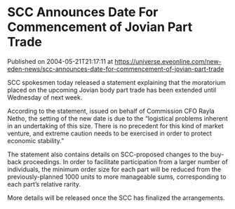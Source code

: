 # SCC Announces Date For Commencement of Jovian Part Trade
Published on 2004-05-21T21:17:11 at https://universe.eveonline.com/new-eden-news/scc-announces-date-for-commencement-of-jovian-part-trade

SCC spokesmen today released a statement explaining that the moratorium placed on the upcoming Jovian body part trade has been extended until Wednesday of next week.   
  
According to the statement, issued on behalf of Commission CFO Rayla Netho, the setting of the new date is due to the “logistical problems inherent in an undertaking of this size. There is no precedent for this kind of market venture, and extreme caution needs to be exercised in order to protect economic stability.”   
  
The statement also contains details on SCC-proposed changes to the buy-back proceedings. In order to facilitate participation from a larger number of individuals, the minimum order size for each part will be reduced from the previously-planned 1000 units to more manageable sums, corresponding to each part’s relative rarity.   
  
More details will be released once the SCC has finalized the arrangements.
